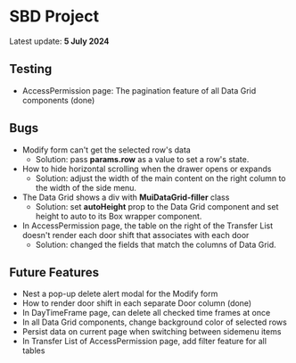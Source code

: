 # SBD Project
Latest update: **5 July 2024**

## Testing
- AccessPermission page: The pagination feature of all Data Grid components (done)

## Bugs
- Modify form can't get the selected row's data
  - Solution: pass **params.row** as a value to set a row's state.
- How to hide horizontal scrolling when the drawer opens or expands
  - Solution: adjust the width of the main content on the right column to the width of the side menu.
- The Data Grid shows a div with **MuiDataGrid-filler** class
  - Solution: set **autoHeight** prop to the Data Grid component and set height to auto to its Box wrapper component.
- In AccessPermission page, the table on the right of the Transfer List doesn't render each door shift that associates with each door
  - Solution: changed the fields that match the columns of Data Grid.

## Future Features
- Nest a pop-up delete alert modal for the Modify form
- How to render door shift in each separate Door column (done)
- In DayTimeFrame page, can delete all checked time frames at once
- In all Data Grid components, change background color of selected rows
- Persist data on current page when switching between sidemenu items
- In Transfer List of AccessPermission page, add filter feature for all tables